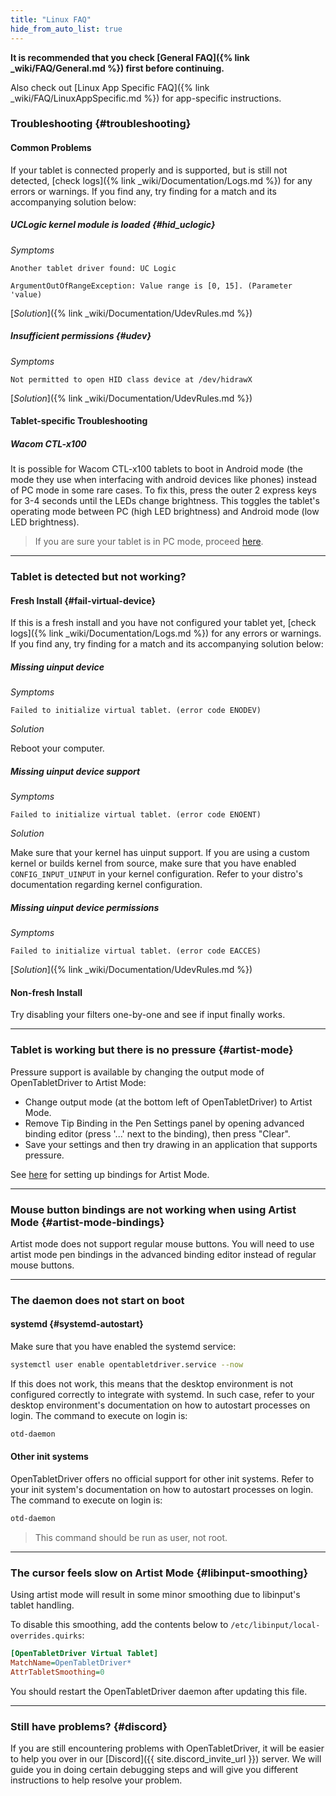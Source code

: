 ```yaml
---
title: "Linux FAQ"
hide_from_auto_list: true
---
```


**It is recommended that you check [General FAQ]({% link _wiki/FAQ/General.md %})
first before continuing.**

Also check out [Linux App Specific FAQ]({% link _wiki/FAQ/LinuxAppSpecific.md %}) for app-specific instructions.

### Troubleshooting {#troubleshooting}

#### Common Problems

If your tablet is connected properly and is supported, but is still not detected, [check logs]({% link _wiki/Documentation/Logs.md %}) for any errors or warnings. If you find any, try finding for a match and its accompanying solution below:

##### UCLogic kernel module is loaded {#hid_uclogic}

_Symptoms_

```
Another tablet driver found: UC Logic
```

```
ArgumentOutOfRangeException: Value range is [0, 15]. (Parameter 'value)
```

[_Solution_]({% link _wiki/Documentation/UdevRules.md %})

##### Insufficient permissions {#udev}

_Symptoms_

```
Not permitted to open HID class device at /dev/hidrawX
```

[_Solution_]({% link _wiki/Documentation/UdevRules.md %})

#### Tablet-specific Troubleshooting

##### Wacom CTL-x100

It is possible for Wacom CTL-x100 tablets to boot in Android mode (the mode they use when interfacing with android devices like phones) instead of PC mode in some rare cases. To fix this, press
the outer 2 express keys for 3-4 seconds until the LEDs change brightness. This toggles the tablet's operating mode
between PC (high LED brightness) and Android mode (low LED brightness).

> If you are sure your tablet is in PC mode, proceed [here](#troubleshooting).

---

### Tablet is detected but not working?

#### Fresh Install {#fail-virtual-device}

If this is a fresh install and you have not configured your tablet yet, [check logs]({% link _wiki/Documentation/Logs.md %}) for any errors or warnings. If you find any, try finding for a match and its accompanying solution below:

##### Missing uinput device

_Symptoms_

```
Failed to initialize virtual tablet. (error code ENODEV)
```

_Solution_

Reboot your computer.

##### Missing uinput device support

_Symptoms_

```
Failed to initialize virtual tablet. (error code ENOENT)
```

_Solution_

Make sure that your kernel has uinput support. If you are using a custom kernel or builds kernel from source, make sure that you have enabled `CONFIG_INPUT_UINPUT` in your kernel configuration. Refer to your distro's documentation regarding kernel configuration.

##### Missing uinput device permissions

_Symptoms_

```
Failed to initialize virtual tablet. (error code EACCES)
```

[_Solution_]({% link _wiki/Documentation/UdevRules.md %})

#### Non-fresh Install

Try disabling your filters one-by-one and see if input finally works.

---

### Tablet is working but there is no pressure {#artist-mode}

Pressure support is available by changing the output mode of OpenTabletDriver to Artist Mode:

- Change output mode (at the bottom left of OpenTabletDriver) to Artist Mode.
- Remove Tip Binding in the Pen Settings panel by opening advanced binding editor (press '...' next to the binding), then press "Clear".
- Save your settings and then try drawing in an application that supports pressure.

See [here](#artist-mode-bindings) for setting up bindings for Artist Mode.

---

### Mouse button bindings are not working when using Artist Mode {#artist-mode-bindings}

Artist mode does not support regular mouse buttons. You will need to use artist mode pen bindings in the advanced binding editor instead of regular mouse buttons.

---

### The daemon does not start on boot

#### systemd {#systemd-autostart}

Make sure that you have enabled the systemd service:

```bash
systemctl user enable opentabletdriver.service --now
```

If this does not work, this means that the desktop environment is not configured correctly to integrate with systemd. In such case, refer to your desktop environment's documentation on how to autostart processes on login. The command to execute on login is:

```bash
otd-daemon
```

#### Other init systems

OpenTabletDriver offers no official support for other init systems. Refer to your init system's documentation on how to autostart processes on login. The command to execute on login is:

```bash
otd-daemon
```

> This command should be run as user, not root.

---

### The cursor feels slow on Artist Mode {#libinput-smoothing}

Using artist mode will result in some minor smoothing due to libinput's tablet handling.

To disable this smoothing, add the contents below to `/etc/libinput/local-overrides.quirks`:

```ini
[OpenTabletDriver Virtual Tablet]
MatchName=OpenTabletDriver*
AttrTabletSmoothing=0
```

You should restart the OpenTabletDriver daemon after updating this file.

---

### Still have problems? {#discord}

If you are still encountering problems with OpenTabletDriver, it will be easier to help you over in our [Discord]({{ site.discord_invite_url }}) server. We will guide you in doing certain debugging steps and will give you different instructions to help resolve your problem.
